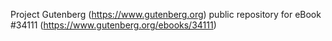 Project Gutenberg (https://www.gutenberg.org) public repository for eBook #34111 (https://www.gutenberg.org/ebooks/34111)
